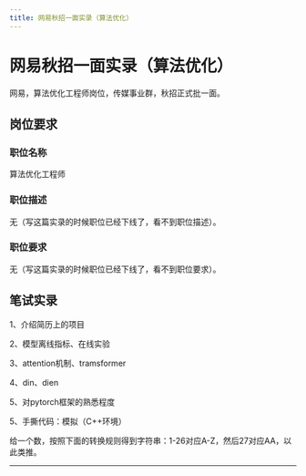 ```yaml
---
title: 网易秋招一面实录（算法优化）
---
```


# 网易秋招一面实录（算法优化）

<script type="text/javascript" src="/include/head.js"></script>

网易，算法优化工程师岗位，传媒事业群，秋招正式批一面。

## 岗位要求

### 职位名称

算法优化工程师

### 职位描述

无（写这篇实录的时候职位已经下线了，看不到职位描述）。

### 职位要求

无（写这篇实录的时候职位已经下线了，看不到职位要求）。

## 笔试实录

1、介绍简历上的项目

2、模型离线指标、在线实验

3、attention机制、tramsformer

4、din、dien

5、对pytorch框架的熟悉程度

5、手撕代码：模拟（C++环境）

给一个数，按照下面的转换规则得到字符串：1-26对应A-Z，然后27对应AA，以此类推。

---

<script type="text/javascript" src="/include/tail.js"></script>
